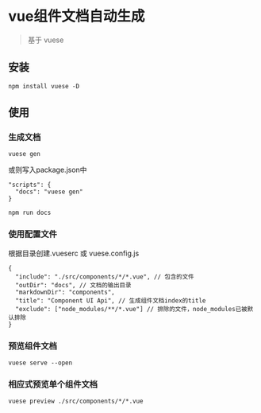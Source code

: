 # vue组件文档自动生成
> 基于 vuese

## 安装
```
npm install vuese -D
```

## 使用
### 生成文档
```
vuese gen
```

或则写入package.json中
```
"scripts": {
  "docs": "vuese gen"
}
```

```
npm run docs
```

### 使用配置文件
根据目录创建.vueserc 或 vuese.config.js
```
{
  "include": "./src/components/*/*.vue", // 包含的文件
  "outDir": "docs", // 文档的输出目录
  "markdownDir": "components",
  "title": "Component UI Api", // 生成组件文档index的title
  "exclude": ["node_modules/**/*.vue"] // 排除的文件，node_modules已被默认排除
}
```

### 预览组件文档
```
vuese serve --open
```

### 相应式预览单个组件文档
```
vuese preview ./src/components/*/*.vue
```
